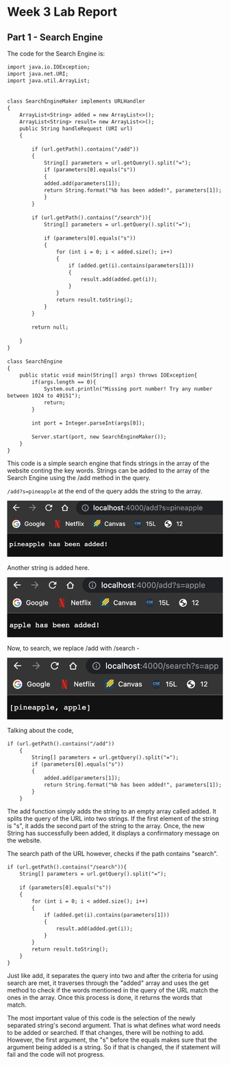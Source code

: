 # Week 3 Lab Report


## Part 1 - Search Engine


The code for the Search Engine is:

```
import java.io.IOException;
import java.net.URI;
import java.util.ArrayList;


class SearchEngineMaker implements URLHandler
{
    ArrayList<String> added = new ArrayList<>();
    ArrayList<String> result= new ArrayList<>();
    public String handleRequest (URI url)
    {
        
        if (url.getPath().contains("/add")) 
        {
            String[] parameters = url.getQuery().split("=");
            if (parameters[0].equals("s"))
            {
            added.add(parameters[1]);
            return String.format("%b has been added!", parameters[1]);
            }
        }
        
        if (url.getPath().contains("/search")){
            String[] parameters = url.getQuery().split("=");
            
            if (parameters[0].equals("s"))
            {
                for (int i = 0; i < added.size(); i++)
                {
                    if (added.get(i).contains(parameters[1]))
                    {
                        result.add(added.get(i));
                    }
                }
                return result.toString();
            }  
        }

        return null;

    }
}

class SearchEngine
{
    public static void main(String[] args) throws IOException{
        if(args.length == 0){
            System.out.println("Missing port number! Try any number between 1024 to 49151");
            return;
        }

        int port = Integer.parseInt(args[0]);

        Server.start(port, new SearchEngineMaker());
    }
}
```


This code is a simple search engine that finds strings in the array of the website conting the key words. Strings can be added to the array of the Search Engine using the /add method in the query.


`/add?s=pineapple`  at the end of the query adds the string to the array.


![Pineapple](pine.png)


Another string is added here.


![Apple](addApple.png)


Now, to search, we replace /add with /search - 


![Search](search.png)



Talking about the code,



```
if (url.getPath().contains("/add")) 
    {
        String[] parameters = url.getQuery().split("=");
        if (parameters[0].equals("s"))
        {
            added.add(parameters[1]);
            return String.format("%b has been added!", parameters[1]);
        }
    }
```


The add function simply adds the string to an empty array called added. It splits the query of the URL into two strings. If the first element of the string is "s", it adds the second part of the string to the array. Once, the new String has successfully been added, it displays a confirmatory message on the website. 


The search path of the URL however, checks if the path contains "search". 


```
if (url.getPath().contains("/search")){
    String[] parameters = url.getQuery().split("=");

    if (parameters[0].equals("s"))
    {
        for (int i = 0; i < added.size(); i++)
        {
            if (added.get(i).contains(parameters[1]))
            {
                result.add(added.get(i));
            }
        }
        return result.toString();
    }  
}
```

Just like add, it separates the query into two and after the criteria for using search are met, it traverses through the "added" array and uses the get method to check if the words mentioned in the query of the URL match the ones in the array. Once this process is done, it returns the words that match.


The most important value of this code is the selection of the newly separated string's second argument. That is what defines what word needs to be added or searched. If that changes, there will be nothing to add. However, the first argument, the "s" before the equals makes sure that the argument being added is a string. So if that is changed, the if statement will fail and the code will not progress. 




